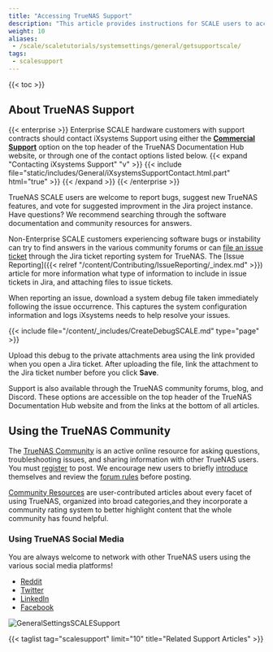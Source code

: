 ```yaml
---
title: "Accessing TrueNAS Support"
description: "This article provides instructions for SCALE users to access the TrueNAS Community and Social Media, get system support, and report problems though the SCALE UI."
weight: 10
aliases:
 - /scale/scaletutorials/systemsettings/general/getsupportscale/
tags:
 - scalesupport
---
```


{{< toc >}}

## About TrueNAS Support

{{< enterprise >}}
Enterprise SCALE hardware customers with support contracts should contact iXsystems Support using either the **[Commercial Support](https://www.truenas.com/commercial-support/)** option on the top header of the TrueNAS Documentation Hub website, or through one of the contact options listed below.
{{< expand "Contacting iXsystems Support" "v" >}}
{{< include file="static/includes/General/iXsystemsSupportContact.html.part" html="true" >}}
{{< /expand >}}
{{< /enterprise >}}

TrueNAS SCALE users are welcome to report bugs, suggest new TrueNAS features, and vote for suggested improvment in the Jira project instance. 
Have questions? We recommend searching through the software documentation and community resources for answers. 

Non-Enterprise SCALE customers experiencing software bugs or instability can try to find answers in the various community forums or can [file an issue ticket](https://www.truenas.com/docs/contributing/issuereporting/) through the Jira ticket reporting system for TrueNAS. The [Issue Reporting]({{< relref "/content/Contributing/IssueReporting/_index.md" >}}) article for more information what type of information to include in issue tickets in Jira, and attaching files to issue tickets.

When reporting an issue, download a system debug file taken immediately following the issue occurrence. 
This captures the system configuration information and logs iXsystems needs to help resolve your issues. 

{{< include file="/content/_includes/CreateDebugSCALE.md" type="page" >}}

Upload this debug to the private attachments area using the link provided when you open a Jira ticket. 
After uploading the file, link the attachment to the Jira ticket number before you click **Save**. 

Support is also available through the TrueNAS community forums, blog, and Discord. 
These options are accessible on the top header of the TrueNAS Documentation Hub website and from the links at the bottom of all articles.

## Using the TrueNAS Community
The [TrueNAS Community](https://www.truenas.com/community/) is an active online resource for asking questions, troubleshooting issues, and sharing information with other TrueNAS users.
You must [register](https://www.truenas.com/community/register/) to post.
We encourage new users to briefly [introduce](https://www.truenas.com/community/forums/introductions.25/) themselves and review the [forum rules](https://www.truenas.com/community/threads/forum-rules.45124/) before posting.

[Community Resources](https://www.truenas.com/community/resources/) are user-contributed articles about every facet of using TrueNAS, organized into broad categories,and they incorporate a community rating system to better highlight content that the whole community has found helpful.

### Using TrueNAS Social Media

You are always welcome to network with other TrueNAS users using the various social media platforms!

* [Reddit](https://www.reddit.com/r/truenas/)
* [Twitter](https://twitter.com/TrueNAS)
* [LinkedIn](https://www.linkedin.com/groups/3903140/)
* [Facebook](https://www.facebook.com/freenascommunity)

![GeneralSettingsSCALESupport](/images/SCALE/GeneralSettingsSCALESupport.png "SCALE General Settings Support View")

{{< taglist tag="scalesupport" limit="10" title="Related Support Articles" >}}